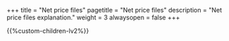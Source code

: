 +++
title = "Net price files"
pagetitle = "Net price files"
description = "Net price files explanation."
weight = 3
alwaysopen = false
+++

{{%custom-children-lv2%}}